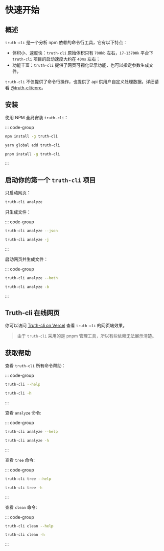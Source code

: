 # 快速开始

## 概述

`truth-cli` 是一个分析 npm 依赖的命令行工具，它有以下特点：

- 体积小、速度快：`truth-cli` 原始体积只有 `700kb` 左右，`i7-13700k` 平台下 `truth-cli` 项目的启动速度大约在 `40ms` 左右；
- 功能丰富：`truth-cli` 提供了网页可视化显示功能，也可以指定参数生成文件。

`truth-cli` 不仅提供了命令行操作，也提供了 api 供用户自定义处理数据，详细请看 [@truth-cli/core](./api.md)。

## 安装

使用 NPM 全局安装 `truth-cli`：

::: code-group
```bash [npm]
npm install -g truth-cli
```
```bash [yarn]
yarn global add truth-cli
```
```bash [pnpm]
pnpm install -g truth-cli
```
:::

## 启动你的第一个 `truth-cli` 项目

只启动网页：

```bash
truth-cli analyze
```

只生成文件：

::: code-group
```bash [--json]
truth-cli analyze --json
```
```bash [-j]
truth-cli analyze -j
```
:::

启动网页并生成文件：

::: code-group
```bash [--both]
truth-cli analyze --both
```
```bash [-b]
truth-cli analyze -b
```
:::

## Truth-cli 在线网页

你可以访问 [Truth-cli on Vercel](https://truth-cli.vercel.app/) 查看 `truth-cli` 的网页端效果。

> 由于 `truth-cli` 采用的是 pnpm 管理工具，所以有些依赖无法展示清楚。

## 获取帮助

查看 `truth-cli` 所有命令帮助：

::: code-group
```bash [--help]
truth-cli --help
```
```bash [-h]
truth-cli -h
```
:::

查看 `analyze` 命令:

::: code-group
```bash [--help]
truth-cli analyze --help
```
```bash [-h]
truth-cli analyze -h
```
:::

查看 `tree` 命令:

::: code-group
```bash [--help]
truth-cli tree --help
```
```bash [-h]
truth-cli tree -h
```
:::

查看 `clean` 命令:

::: code-group
```bash [--help]
truth-cli clean --help
```
```bash [-h]
truth-cli clean -h
```
:::